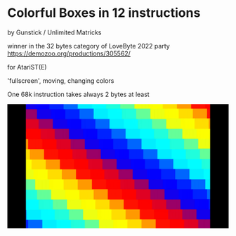 # Colorful Boxes in 12 instructions
by Gunstick / Unlimited Matricks

winner in the 32 bytes category of LoveByte 2022 party https://demozoo.org/productions/305562/

for AtariST(E) 

'fullscreen', moving, changing colors

One 68k instruction takes always 2 bytes at least

![colored checkerboard](https://github.com/Gunstick/Colorful-Boxes/raw/main/screenshot-colbox12.png)
